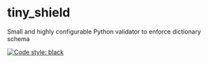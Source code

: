 # tiny_shield
Small and highly configurable Python validator to enforce dictionary schema

[![Code style: black](https://img.shields.io/badge/code%20style-black-000000.svg)](https://github.com/ambv/black)
